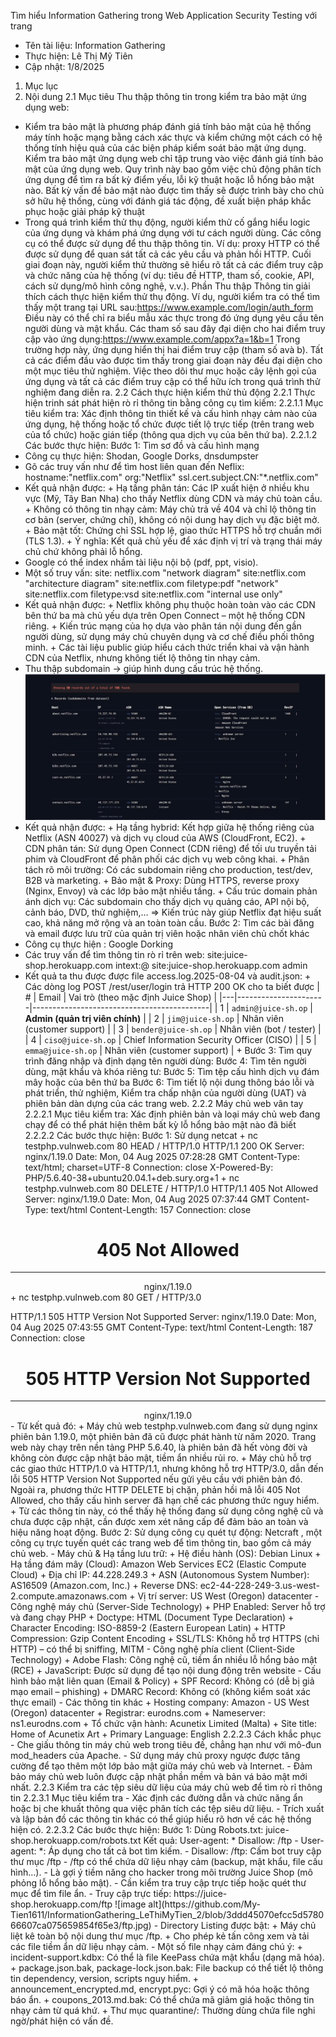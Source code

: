 Tìm hiểu Information Gathering trong Web Application Security Testing với trang 
- Tên tài liệu: Information Gathering
- Thực hiện: Lê Thị Mỹ Tiên
- Cập nhật: 1/8/2025
1. Mục lục
2. Nội dung
2.1 Mục tiêu Thu thập thông tin trong kiểm tra bảo mật ứng dụng web:
- Kiểm tra bảo mật là phương pháp đánh giá tính bảo mật của hệ thống máy tính hoặc mạng bằng cách xác thực và kiểm chứng một cách có hệ thống tính hiệu quả của các biện pháp kiểm soát bảo mật ứng dụng. Kiểm tra bảo mật ứng dụng web chỉ tập trung vào việc đánh giá tính bảo mật của ứng dụng web. Quy trình này bao gồm việc chủ động phân tích ứng dụng để tìm ra bất kỳ điểm yếu, lỗi kỹ thuật hoặc lỗ hổng bảo mật nào. Bất kỳ vấn đề bảo mật nào được tìm thấy sẽ được trình bày cho chủ sở hữu hệ thống, cùng với đánh giá tác động, đề xuất biện pháp khắc phục hoặc giải pháp kỹ thuật
- Trong quá trình kiểm thử thụ động, người kiểm thử cố gắng hiểu logic của ứng dụng và khám phá ứng dụng với tư cách người dùng. Các công cụ có thể được sử dụng để thu thập thông tin. Ví dụ: proxy HTTP có thể được sử dụng để quan sát tất cả các yêu cầu và phản hồi HTTP. Cuối giai đoạn này, người kiểm thử thường sẽ hiểu rõ tất cả các điểm truy cập và chức năng của hệ thống (ví dụ: tiêu đề HTTP, tham số, cookie, API, cách sử dụng/mô hình công nghệ, v.v.). Phần Thu thập Thông tin giải thích cách thực hiện kiểm thử thụ động.
Ví dụ, người kiểm tra có thể tìm thấy một trang tại URL sau:https://www.example.com/login/auth_form
Điều này có thể chỉ ra biểu mẫu xác thực trong đó ứng dụng yêu cầu tên người dùng và mật khẩu.
Các tham số sau đây đại diện cho hai điểm truy cập vào ứng dụng:https://www.example.com/appx?a=1&b=1
Trong trường hợp này, ứng dụng hiển thị hai điểm truy cập (tham số avà b). Tất cả các điểm đầu vào được tìm thấy trong giai đoạn này đều đại diện cho một mục tiêu thử nghiệm. Việc theo dõi thư mục hoặc cây lệnh gọi của ứng dụng và tất cả các điểm truy cập có thể hữu ích trong quá trình thử nghiệm đang diễn ra.
2.2 Cách thực hiện kiểm thử thủ động
2.2.1 Thực hiện trinh sát phát hiện rò rỉ thông tin bằng công cụ tìm kiếm:
2.2.1.1 Mục tiêu kiểm tra: Xác định thông tin thiết kế và cấu hình nhạy cảm nào của ứng dụng, hệ thống hoặc tổ chức được tiết lộ trực tiếp (trên trang web của tổ chức) hoặc gián tiếp (thông qua dịch vụ của bên thứ ba).
2.2.1.2 Các bước thực hiện:
Bước 1: Tìm sơ đồ và cấu hình mạng
- Công cụ thực hiện: Shodan, Google Dorks, dnsdumpster
- Gõ các truy vấn như để tìm host liên quan đến Neflix: 
                        hostname:"netflix.com"
                        org:"Netflix"
                        ssl.cert.subject.CN:"*.netflix.com"
- Kết quả nhận được: 
      + Hạ tầng phân tán: Các IP xuất hiện ở nhiều khu vực (Mỹ, Tây Ban Nha) cho thấy Netflix dùng CDN và máy chủ toàn cầu.
      + Không có thông tin nhạy cảm: Máy chủ trả về 404 và chỉ lộ thông tin cơ bản (server, chứng chỉ), không có nội dung hay dịch vụ đặc biệt mở.
      + Bảo mật tốt: Chứng chỉ SSL hợp lệ, giao thức HTTPS hỗ trợ chuẩn mới (TLS 1.3).
      + Ý nghĩa: Kết quả chủ yếu để xác định vị trí và trạng thái máy chủ chứ không phải lỗ hổng.
- Google có thể index nhầm tài liệu nội bộ (pdf, ppt, visio).
- Một số truy vấn: site:
                netflix.com "network diagram"
                site:netflix.com "architecture diagram"
                site:netflix.com filetype:pdf "network"
                site:netflix.com filetype:vsd
                site:netflix.com "internal use only"
- Kết quả nhận được: 
      + Netflix không phụ thuộc hoàn toàn vào các CDN bên thứ ba mà chủ yếu dựa trên Open Connect – một hệ thống CDN riêng.
      + Kiến trúc mạng của họ dựa vào phân tán nội dung đến gần người dùng, sử dụng máy chủ chuyên dụng và cơ chế điều phối thông minh.
      + Các tài liệu public giúp hiểu cách thức triển khai và vận hành CDN của Netflix, nhưng không tiết lộ thông tin nhạy cảm.
- Thu thập subdomain → giúp hình dung cấu trúc hệ thống.
![image alt](https://github.com/My-Tien1611/InformationGathering_LeThiMyTien_2/blob/09718a7a70eaef5bd2084b686b65942c05b6fd69/SubdomainsNetflix.jpg)
- Kết quả nhận được:
      + Hạ tầng hybrid: Kết hợp giữa hệ thống riêng của Netflix (ASN 40027) và dịch vụ cloud của AWS (CloudFront, EC2).
      + CDN phân tán: Sử dụng Open Connect (CDN riêng) để tối ưu truyền tải phim và CloudFront để phân phối các dịch vụ web công khai.
      + Phân tách rõ môi trường: Có các subdomain riêng cho production, test/dev, B2B và marketing.
      + Bảo mật & Proxy: Dùng HTTPS, reverse proxy (Nginx, Envoy) và các lớp bảo mật nhiều tầng.
      + Cấu trúc domain phản ánh dịch vụ: Các subdomain cho thấy dịch vụ quảng cáo, API nội bộ, cảnh báo, DVD, thử nghiệm,…
=> Kiến trúc này giúp Netflix đạt hiệu suất cao, khả năng mở rộng và an toàn toàn cầu.
Bước 2: Tìm các bài đăng và email được lưu trữ của quản trị viên hoặc nhân viên chủ chốt khác
- Công cụ thực hiện : Google Dorking
- Các truy vấn để tìm thông tin rò rỉ trên web: 
                  site:juice-shop.herokuapp.com intext:@
                  site:juice-shop.herokuapp.com admin
- Kết quả ta thu được được file access.log.2025-08-04 và audit.json:
      + Các dòng log POST /rest/user/login trả HTTP 200 OK cho ta biết được
| # | Email                | Vai trò (theo mặc định Juice Shop)        |
|---|----------------------|--------------------------------------------|
| 1 | `admin@juice-sh.op`  | **Admin (quản trị viên chính)**           |
| 2 | `jim@juice-sh.op`    | Nhân viên (customer support)              |
| 3 | `bender@juice-sh.op` | Nhân viên (bot / tester)                  |
| 4 | `ciso@juice-sh.op`   | Chief Information Security Officer (CISO) |
| 5 | `emma@juice-sh.op`   | Nhân viên (customer support)              |
      + 
Bước 3: Tìm quy trình đăng nhập và định dạng tên người dùng:
Bước 4: Tìm tên người dùng, mật khẩu và khóa riêng tư:
Bước 5: Tìm tệp cấu hình dịch vụ đám mây hoặc của bên thứ ba
Bước 6: Tìm tiết lộ nội dung thông báo lỗi và phát triển, thử nghiệm, Kiểm tra chấp nhận của người dùng (UAT) và phiên bản dàn dựng của các trang web.
2.2.2 Máy chủ web vân tay
2.2.2.1 Mục tiêu kiểm tra: Xác định phiên bản và loại máy chủ web đang chạy để có thể phát hiện thêm bất kỳ lỗ hổng bảo mật nào đã biết
2.2.2.2 Các bước thực hiện:
Bước 1: Sử dụng netcat
      + nc testphp.vulnweb.com 80 HEAD / HTTP/1.0
HTTP/1.1 200 OK
Server: nginx/1.19.0
Date: Mon, 04 Aug 2025 07:28:28 GMT
Content-Type: text/html; charset=UTF-8
Connection: close
X-Powered-By: PHP/5.6.40-38+ubuntu20.04.1+deb.sury.org+1
      + nc testphp.vulnweb.com 80 DELETE / HTTP/1.0
HTTP/1.1 405 Not Allowed
Server: nginx/1.19.0
Date: Mon, 04 Aug 2025 07:37:44 GMT
Content-Type: text/html
Content-Length: 157
Connection: close

<html>
<head><title>405 Not Allowed</title></head>
<body>
<center><h1>405 Not Allowed</h1></center>
<hr><center>nginx/1.19.0</center>
</body>
</html>
      + nc testphp.vulnweb.com 80 GET / HTTP/3.0

HTTP/1.1 505 HTTP Version Not Supported
Server: nginx/1.19.0
Date: Mon, 04 Aug 2025 07:43:55 GMT
Content-Type: text/html
Content-Length: 187
Connection: close

<html>
<head><title>505 HTTP Version Not Supported</title></head>
<body>
<center><h1>505 HTTP Version Not Supported</h1></center>
<hr><center>nginx/1.19.0</center>
</body>
</html>
- Từ kết quả đó:
      + Máy chủ web testphp.vulnweb.com đang sử dụng nginx phiên bản 1.19.0, một phiên bản đã cũ được phát hành từ năm 2020. Trang web này chạy trên nền tảng PHP 5.6.40, là phiên bản đã hết vòng đời và không còn được cập nhật bảo mật, tiềm ẩn nhiều rủi ro.
      + Máy chủ hỗ trợ các giao thức HTTP/1.0 và HTTP/1.1, nhưng không hỗ trợ HTTP/3.0, dẫn đến lỗi 505 HTTP Version Not Supported nếu gửi yêu cầu với phiên bản đó. Ngoài ra, phương thức HTTP DELETE bị chặn, phản hồi mã lỗi 405 Not Allowed, cho thấy cấu hình server đã hạn chế các phương thức nguy hiểm.
      + Từ các thông tin này, có thể thấy hệ thống đang sử dụng công nghệ cũ và chưa được cập nhật, cần được xem xét nâng cấp để đảm bảo an toàn và hiệu năng hoạt động.
Bước 2: Sử dụng công cụ quét tự động: Netcraft , một công cụ trực tuyến quét các trang web để tìm thông tin, bao gồm cả máy chủ web.
- Máy chủ & Hạ tầng lưu trữ:
      + Hệ điều hành (OS): Debian Linux
      + Hạ tầng đám mây (Cloud): Amazon Web Services EC2 (Elastic Compute Cloud) 
      + Địa chỉ IP: 44.228.249.3
      + ASN (Autonomous System Number): AS16509 (Amazon.com, Inc.)
      + Reverse DNS: ec2-44-228-249-3.us-west-2.compute.amazonaws.com
      + Vị trí server: US West (Oregon) datacenter
- Công nghệ máy chủ (Server-Side Technology)
      + PHP Enabled: Server hỗ trợ và đang chạy PHP
      + Doctype: HTML (Document Type Declaration)
      + Character Encoding: ISO-8859-2 (Eastern European Latin)
      + HTTP Compression: Gzip Content Encoding
      + SSL/TLS: Không hỗ trợ HTTPS (chỉ HTTP) – có thể bị sniffing, MITM
- Công nghệ phía client (Client-Side Technology)
      + Adobe Flash: Công nghệ cũ, tiềm ẩn nhiều lỗ hổng bảo mật (RCE)
      + JavaScript: Được sử dụng để tạo nội dung động trên website
- Cấu hình bảo mật liên quan (Email & Policy)
      + SPF Record: Không có (dễ bị giả mạo email – phishing)
      + DMARC Record: Không có (không kiểm soát xác thực email)
- Các thông tin khác
      + Hosting company: Amazon - US West (Oregon) datacenter
      + Registrar: eurodns.com
      + Nameserver: ns1.eurodns.com
      + Tổ chức vận hành: Acunetix Limited (Malta)
      + Site title: Home of Acunetix Art
      + Primary Language: English
2.2.2.3 Cách khắc phục
- Che giấu thông tin máy chủ web trong tiêu đề, chẳng hạn như với mô-đun mod_headers của Apache.
- Sử dụng máy chủ proxy ngược được tăng cường để tạo thêm một lớp bảo mật giữa máy chủ web và Internet.
- Đảm bảo máy chủ web luôn được cập nhật phần mềm và bản vá bảo mật mới nhất.
2.2.3 Kiểm tra các tệp siêu dữ liệu của máy chủ web để tìm rò rỉ thông tin
2.2.3.1 Mục tiêu kiểm tra
- Xác định các đường dẫn và chức năng ẩn hoặc bị che khuất thông qua việc phân tích các tệp siêu dữ liệu.
- Trích xuất và lập bản đồ các thông tin khác có thể giúp hiểu rõ hơn về các hệ thống hiện có.
2.2.3.2 Các bước thực hiện:
Bước 1: Dùng Robots.txt: juice-shop.herokuapp.com/robots.txt
 Kết quả: 
          User-agent: *
          Disallow: /ftp
- User-agent: *: Áp dụng cho tất cả bot tìm kiếm.
- Disallow: /ftp: Cấm bot truy cập thư mục /ftp
- /ftp có thể chứa dữ liệu nhạy cảm (backup, mật khẩu, file cấu hình...).
- Là gợi ý tiềm năng cho hacker trong môi trường Juice Shop (mô phỏng lỗ hổng bảo mật).
- Cần kiểm tra truy cập trực tiếp hoặc quét thư mục để tìm file ẩn.
- Truy cập trực tiếp: https://juice-shop.herokuapp.com/ftp
![image alt](https://github.com/My-Tien1611/InformationGathering_LeThiMyTien_2/blob/3ddd45070efcc5d578066607ca075659854f65e3/ftp.jpg)
- Directory Listing được bật:
      + Máy chủ liệt kê toàn bộ nội dung thư mục /ftp.
      + Cho phép kẻ tấn công xem và tải các file tiềm ẩn dữ liệu nhạy cảm.
- Một số file nhạy cảm đáng chú ý:
      + incident-support.kdbx: Có thể là file KeePass chứa mật khẩu (dạng mã hóa).
      + package.json.bak, package-lock.json.bak: File backup có thể tiết lộ thông tin dependency, version, scripts nguy hiểm.
      + announcement_encrypted.md, encrypt.pyc: Gợi ý có mã hóa hoặc thông báo ẩn.
      + coupons_2013.md.bak: Có thể chứa mã giảm giá hoặc thông tin nhạy cảm từ quá khứ.
      + Thư mục quarantine/: Thường dùng chứa file nghi ngờ/phát hiện có vấn đề.



